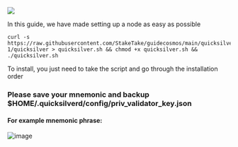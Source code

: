 ![](https://i.yapx.ru/RTuEU.jpg)


In this guide, we have made setting up a node as easy as possible

    curl -s https://raw.githubusercontent.com/StakeTake/guidecosmos/main/quicksilver/quicktest-1/quicksilver > quicksilver.sh && chmod +x quicksilver.sh && ./quicksilver.sh
To install, you just need to take the script and go through the installation order
### Please save your mnemonic and backup $HOME/.quicksilverd/config/priv_validator_key.json
#### For example mnemonic phrase:
![image](https://user-images.githubusercontent.com/93165931/184551172-16cb2f1a-3145-4e5b-8092-c966e2f3e5ef.png)

